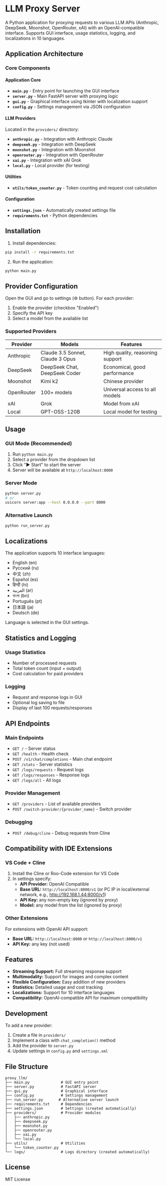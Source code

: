 # LLM Proxy Server

A Python application for proxying requests to various LLM APIs (Anthropic, DeepSeek, Moonshot, OpenRouter, xAI) with an OpenAI-compatible interface. Supports GUI interface, usage statistics, logging, and localizations in 10 languages.

## Application Architecture

### Core Components

#### Application Core

- **`main.py`** - Entry point for launching the GUI interface
- **`server.py`** - Main FastAPI server with proxying logic
- **`gui.py`** - Graphical interface using tkinter with localization support
- **`config.py`** - Settings management via JSON configuration

#### LLM Providers

Located in the `providers/` directory:

- **`anthropic.py`** - Integration with Anthropic Claude
- **`deepseek.py`** - Integration with DeepSeek
- **`moonshot.py`** - Integration with Moonshot
- **`openrouter.py`** - Integration with OpenRouter
- **`xai.py`** - Integration with xAI Grok
- **`local.py`** - Local provider (for testing)

#### Utilities

- **`utils/token_counter.py`** - Token counting and request cost calculation

#### Configuration

- **`settings.json`** - Automatically created settings file
- **`requirements.txt`** - Python dependencies

## Installation

1. Install dependencies:

```bash
pip install -r requirements.txt
```

2. Run the application:

```bash
python main.py
```

## Provider Configuration

Open the GUI and go to settings (⚙ button). For each provider:

1. Enable the provider (checkbox "Enabled")
2. Specify the API key
3. Select a model from the available list

### Supported Providers

| Provider   | Models                           | Features                        |
| ---------- | -------------------------------- | ------------------------------- |
| Anthropic  | Claude 3.5 Sonnet, Claude 3 Opus | High quality, reasoning support |
| DeepSeek   | DeepSeek Chat, DeepSeek Coder    | Economical, good performance    |
| Moonshot   | Kimi k2                          | Chinese provider                |
| OpenRouter | 100+ models                      | Universal access to all models  |
| xAI        | Grok                             | Model from xAI                  |
| Local      | GPT-OSS-120B                     | Local model for testing         |

## Usage

### GUI Mode (Recommended)

1. Run `python main.py`
2. Select a provider from the dropdown list
3. Click "▶ Start" to start the server
4. Server will be available at `http://localhost:8000`

### Server Mode

```bash
python server.py
# or
uvicorn server:app --host 0.0.0.0 --port 8000
```

### Alternative Launch

```bash
python run_server.py
```

## Localizations

The application supports 10 interface languages:

- English (en)
- Русский (ru)
- 中文 (zh)
- Español (es)
- हिन्दी (hi)
- العربية (ar)
- বাংলা (bn)
- Português (pt)
- 日本語 (ja)
- Deutsch (de)

Language is selected in the GUI settings.

## Statistics and Logging

### Usage Statistics

- Number of processed requests
- Total token count (input + output)
- Cost calculation for paid providers

### Logging

- Request and response logs in GUI
- Optional log saving to file
- Display of last 100 requests/responses

## API Endpoints

### Main Endpoints

- `GET /` - Server status
- `GET /health` - Health check
- `POST /v1/chat/completions` - Main chat endpoint
- `GET /stats` - Server statistics
- `GET /logs/requests` - Request logs
- `GET /logs/responses` - Response logs
- `GET /logs/all` - All logs

### Provider Management

- `GET /providers` - List of available providers
- `POST /switch-provider/{provider_name}` - Switch provider

### Debugging

- `POST /debug/cline` - Debug requests from Cline

## Compatibility with IDE Extensions

### VS Code + Cline

1. Install the Cline or Roo-Code extension for VS Code
2. In settings specify:
   - **API Provider:** OpenAI Compatible
   - **Base URL:** `http://localhost:8000/v1` (or PC IP in local/external network, e.g., http://192.168.1.44:8000/v1)
   - **API Key:** any non-empty key (ignored by proxy)
   - **Model:** any model from the list (ignored by proxy)

### Other Extensions

For extensions with OpenAI API support:

- **Base URL:** `http://localhost:8000` or `http://localhost:8000/v1`
- **API Key:** any key (not used)

## Features

- **Streaming Support:** Full streaming response support
- **Multimodality:** Support for images and complex content
- **Flexible Configuration:** Easy addition of new providers
- **Statistics:** Detailed usage and cost tracking
- **Localizations:** Support for 10 interface languages
- **Compatibility:** OpenAI-compatible API for maximum compatibility

## Development

To add a new provider:

1. Create a file in `providers/`
2. Implement a class with `chat_completion()` method
3. Add the provider to `server.py`
4. Update settings in `config.py` and `settings.xml`

## File Structure

```
proxy_llm/
├── main.py              # GUI entry point
├── server.py            # FastAPI server
├── gui.py               # Graphical interface
├── config.py            # Settings management
├── run_server.py       # Alternative server launch
├── requirements.txt     # Dependencies
├── settings.json        # Settings (created automatically)
├── providers/           # Provider modules
│   ├── anthropic.py
│   ├── deepseek.py
│   ├── moonshot.py
│   ├── openrouter.py
│   ├── xai.py
│   └── local.py
├── utils/               # Utilities
│   └── token_counter.py
└── logs/                # Logs directory (created automatically)
```

## License

MIT License
